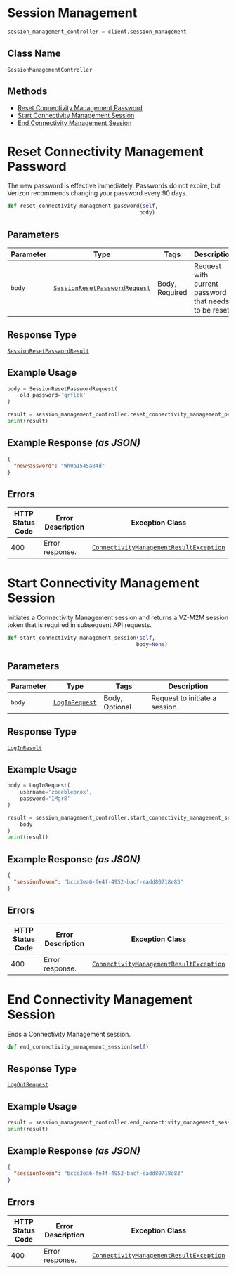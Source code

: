 # Session Management

```python
session_management_controller = client.session_management
```

## Class Name

`SessionManagementController`

## Methods

* [Reset Connectivity Management Password](../../doc/controllers/session-management.md#reset-connectivity-management-password)
* [Start Connectivity Management Session](../../doc/controllers/session-management.md#start-connectivity-management-session)
* [End Connectivity Management Session](../../doc/controllers/session-management.md#end-connectivity-management-session)


# Reset Connectivity Management Password

The new password is effective immediately. Passwords do not expire, but Verizon recommends changing your password every 90 days.

```python
def reset_connectivity_management_password(self,
                                          body)
```

## Parameters

| Parameter | Type | Tags | Description |
|  --- | --- | --- | --- |
| `body` | [`SessionResetPasswordRequest`](../../doc/models/session-reset-password-request.md) | Body, Required | Request with current password that needs to be reset. |

## Response Type

[`SessionResetPasswordResult`](../../doc/models/session-reset-password-result.md)

## Example Usage

```python
body = SessionResetPasswordRequest(
    old_password='grflbk'
)

result = session_management_controller.reset_connectivity_management_password(body)
print(result)
```

## Example Response *(as JSON)*

```json
{
  "newPassword": "Wh0a1545a84d"
}
```

## Errors

| HTTP Status Code | Error Description | Exception Class |
|  --- | --- | --- |
| 400 | Error response. | [`ConnectivityManagementResultException`](../../doc/models/connectivity-management-result-exception.md) |


# Start Connectivity Management Session

Initiates a Connectivity Management session and returns a VZ-M2M session token that is required in subsequent API requests.

```python
def start_connectivity_management_session(self,
                                         body=None)
```

## Parameters

| Parameter | Type | Tags | Description |
|  --- | --- | --- | --- |
| `body` | [`LogInRequest`](../../doc/models/log-in-request.md) | Body, Optional | Request to initiate a session. |

## Response Type

[`LogInResult`](../../doc/models/log-in-result.md)

## Example Usage

```python
body = LogInRequest(
    username='zbeeblebrox',
    password='IMgr8'
)

result = session_management_controller.start_connectivity_management_session(
    body
)
print(result)
```

## Example Response *(as JSON)*

```json
{
  "sessionToken": "bcce3ea6-fe4f-4952-bacf-eadd80718e83"
}
```

## Errors

| HTTP Status Code | Error Description | Exception Class |
|  --- | --- | --- |
| 400 | Error response. | [`ConnectivityManagementResultException`](../../doc/models/connectivity-management-result-exception.md) |


# End Connectivity Management Session

Ends a Connectivity Management session.

```python
def end_connectivity_management_session(self)
```

## Response Type

[`LogOutRequest`](../../doc/models/log-out-request.md)

## Example Usage

```python
result = session_management_controller.end_connectivity_management_session()
print(result)
```

## Example Response *(as JSON)*

```json
{
  "sessionToken": "bcce3ea6-fe4f-4952-bacf-eadd80718e83"
}
```

## Errors

| HTTP Status Code | Error Description | Exception Class |
|  --- | --- | --- |
| 400 | Error response. | [`ConnectivityManagementResultException`](../../doc/models/connectivity-management-result-exception.md) |

